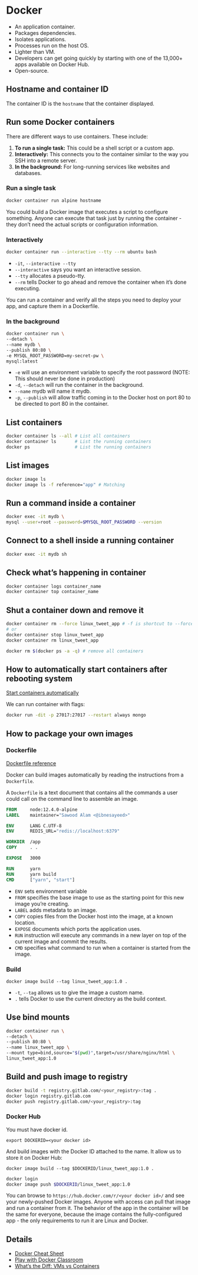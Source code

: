 # Docker

- An application container.
- Packages dependencies.
- Isolates applications.
- Processes run on the host OS.
- Lighter than VM.
- Developers can get going quickly by starting with one of the 13,000+ apps available on Docker Hub.
- Open-source.

## Hostname and container ID

The container ID is the `hostname` that the container displayed.

## Run some Docker containers

There are different ways to use containers. These include:

1. **To run a single task:** This could be a shell script or a custom app.
2. **Interactively:** This connects you to the container similar to the way you SSH into a remote server.
3. **In the background:** For long-running services like websites and databases.

### Run a single task

```sh
docker container run alpine hostname
```

You could build a Docker image that executes a script to configure something. Anyone can execute
that task just by running the container - they don’t need the actual scripts or configuration information.

### Interactively

```sh
docker container run --interactive --tty --rm ubuntu bash
```

- `-it`, `--interactive --tty`
- `--interactive` says you want an interactive session.
- `--tty` allocates a pseudo-tty.
- `--rm` tells Docker to go ahead and remove the container when it’s done executing.

You can run a container and verify all the steps you need to deploy your app, and capture them in a Dockerfile.

### In the background

```sh
docker container run \
--detach \
--name mydb \
--publish 80:80 \
-e MYSQL_ROOT_PASSWORD=my-secret-pw \
mysql:latest
```

- `-e` will use an environment variable to specify the root password (NOTE: This should never be done
in production)
- `-d`, `--detach` will run the container in the background.
- `--name` mydb will name it mydb.
- `-p`, `--publish` will allow traffic coming in to the Docker host on port 80 to be directed to port
80 in the container.

## List containers

```sh
docker container ls --all # List all containers
docker container ls       # List the running containers
docker ps                 # List the running containers
```

## List images

```sh
docker image ls
docker image ls -f reference="app" # Matching
```

## Run a command inside a container

```sh
docker exec -it mydb \
mysql --user=root --password=$MYSQL_ROOT_PASSWORD --version
```

## Connect to a shell inside a running container

```sh
docker exec -it mydb sh
```

## Check what’s happening in container

```sh
docker container logs container_name
docker container top container_name
```

## Shut a container down and remove it

```sh
docker container rm --force linux_tweet_app # -f is shortcut to --force
# or
docker container stop linux_tweet_app
docker container rm linux_tweet_app

docker rm $(docker ps -a -q) # remove all containers
```

## How to automatically start containers after rebooting system

[Start containers automatically](https://docs.docker.com/config/containers/start-containers-automatically/)

We can run container with flags:

```sh
docker run -dit -p 27017:27017 --restart always mongo
```

## How to package your own images

### Dockerfile

[Dockerfile reference](https://docs.docker.com/engine/reference/builder/)

Docker can build images automatically by reading the instructions from a `Dockerfile`.

A `Dockerfile` is a text document that contains all the commands a user could call on the command
line to assemble an image.

```dockerfile
FROM     node:12.4.0-alpine
LABEL    maintainer="Sawood Alam <@ibnesayeed>"

ENV      LANG C.UTF-8
ENV      REDIS_URL="redis://localhost:6379"

WORKDIR  /app
COPY     . .

EXPOSE   3000

RUN      yarn
RUN      yarn build
CMD      ["yarn", "start"]
```

- `ENV` sets environment variable
- `FROM` specifies the base image to use as the starting point for this new image you’re creating.
- `LABEL` adds metadata to an image.
- `COPY` copies files from the Docker host into the image, at a known location.
- `EXPOSE` documents which ports the application uses.
- `RUN` instruction will execute any commands in a new layer on top of the current image and commit
the results.
- `CMD` specifies what command to run when a container is started from the image.

### Build

`docker image build --tag linux_tweet_app:1.0 .`

- `-t`, `--tag` allows us to give the image a custom name.
- `.` tells Docker to use the current directory as the build context.

## Use bind mounts

```sh
docker container run \
--detach \
--publish 80:80 \
--name linux_tweet_app \
--mount type=bind,source="$(pwd)",target=/usr/share/nginx/html \
linux_tweet_app:1.0
```

## Build and push image to registry

```sh
docker build -t registry.gitlab.com/<your_registry>:tag .
docker login registry.gitlab.com
docker push registry.gitlab.com/<your_registry>:tag
```

### Docker Hub

You must have docker id.

`export DOCKERID=<your docker id>`

And build images with the Docker ID attached to the name. It allow us to store it on Docker Hub:

`docker image build --tag $DOCKERID/linux_tweet_app:1.0 .`

```sh
docker login
docker image push $DOCKERID/linux_tweet_app:1.0
```

You can browse to `https://hub.docker.com/r/<your docker id>/` and see your newly-pushed Docker images.
Anyone with access can pull that image and run a container from it. The behavior of the app in the
container will be the same for everyone, because the image contains the fully-configured app - the
only requirements to run it are Linux and Docker.

## Details

- [Docker Cheat Sheet](https://github.com/wsargent/docker-cheat-sheet)
- [Play with Docker Classroom](https://training.play-with-docker.com/)
- [What’s the Diff: VMs vs Containers](https://www.backblaze.com/blog/vm-vs-containers/)
